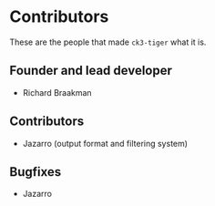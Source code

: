 # Contributors
These are the people that made `ck3-tiger` what it is.

## Founder and lead developer
* Richard Braakman

## Contributors
* Jazarro (output format and filtering system)

## Bugfixes
* Jazarro
